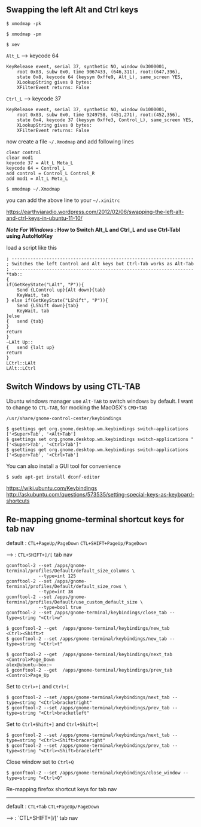 Swapping the left Alt and Ctrl keys
-----------------------------------

```
$ xmodmap -pk
```

```
$ xmodmap -pm
```

```
$ xev
```

`Alt_L`  --> keycode 64

```
KeyRelease event, serial 37, synthetic NO, window 0x3000001,
    root 0x83, subw 0x0, time 9067433, (646,311), root:(647,396),
    state 0x8, keycode 64 (keysym 0xffe9, Alt_L), same_screen YES,
    XLookupString gives 0 bytes: 
    XFilterEvent returns: False
```
`Ctrl_L`  --> keycode 37
```
KeyRelease event, serial 37, synthetic NO, window 0x1000001,
    root 0x83, subw 0x0, time 9249758, (451,271), root:(452,356),
    state 0x4, keycode 37 (keysym 0xffe3, Control_L), same_screen YES,
    XLookupString gives 0 bytes: 
    XFilterEvent returns: False
```
now create a file `~/.Xmodmap` and add following lines

```
clear control
clear mod1
keycode 37 = Alt_L Meta_L
keycode 64 = Control_L
add control = Control_L Control_R
add mod1 = Alt_L Meta_L
```

```
$ xmodmap ~/.Xmodmap
```

you can add the above line to your `~/.xinitrc`

https://earthviaradio.wordpress.com/2012/02/06/swapping-the-left-alt-and-ctrl-keys-in-ubuntu-11-10/


***Note For Windows* : How to Switch Alt_L and Ctrl_L and use Ctrl-Tabl using AutoHotKey**

load a script like this

```
; --------------------------------------------------------------------
; Switches the left Control and Alt keys but Ctrl-Tab works as Alt-Tab
; --------------------------------------------------------------------
*tab::
{
if(GetKeyState("LAlt", "P")){
    Send {LControl up}{Alt down}{tab}
    KeyWait, tab
} else if(GetKeyState("LShift", "P")){
    Send {LShift down}{tab}
    KeyWait, tab
}else
{   send {tab}
}
return
}
~LAlt Up::
{   send {lalt up}
return
}
LCtrl::LAlt
LAlt::LCtrl
```

Switch Windows by using CTL-TAB
-------------------------------
Ubuntu windows manager use `Alt-TAB` to switch windows by default.
I want to change to `CTL-TAB`, for mocking the MacOSX's `CMD+TAB`

```
/usr/share/gnome-control-center/keybindings
```
```
$ gsettings get org.gnome.desktop.wm.keybindings switch-applications
['<Super>Tab', '<Alt>Tab']
$ gsettings set org.gnome.desktop.wm.keybindings switch-applications "['<Super>Tab', '<Ctrl>Tab']" 
$ gsettings get org.gnome.desktop.wm.keybindings switch-applications
['<Super>Tab', '<Ctrl>Tab']
```
You can also install a GUI tool for convenience 

```
$ sudo apt-get install dconf-editor
```
https://wiki.ubuntu.com/Keybindings
http://askubuntu.com/questions/573535/setting-special-keys-as-keyboard-shortcuts


Re-mapping gnome-terminal shortcut keys for tab nav
---------------------------------------------------

default : `CTL+PageUp/PageDown` `CTL+SHIFT+PageUp/PageDown`

-->     : `CTL+SHIFT+]/[`  tab nav

```
gconftool-2 --set /apps/gnome-terminal/profiles/Default/default_size_columns \
            --type=int 125
gconftool-2 --set /apps/gnome-terminal/profiles/Default/default_size_rows \
            --type=int 38
gconftool-2 --set /apps/gnome-terminal/profiles/Default/use_custom_default_size \
            --type=bool true
gconftool-2 --set /apps/gnome-terminal/keybindings/close_tab --type=string "<Ctrl>w"
```

```
$ gconftool-2 --get  /apps/gnome-terminal/keybindings/new_tab
<Ctrl><Shift>t
$ gconftool-2 --set /apps/gnome-terminal/keybindings/new_tab --type=string "<Ctrl>t"
```

```
$ gconftool-2 --get  /apps/gnome-terminal/keybindings/next_tab
<Control>Page_Down
alex@ubuntu-box:~
$ gconftool-2 --get  /apps/gnome-terminal/keybindings/prev_tab
<Control>Page_Up
```
Set to `Ctrl>+[` and `Ctrl+[` 

```
$ gconftool-2 --set /apps/gnome-terminal/keybindings/next_tab --type=string "<Ctrl>bracketright"
$ gconftool-2 --set /apps/gnome-terminal/keybindings/prev_tab --type=string "<Ctrl>bracketleft"
```

Set to `Ctrl+Shift+]` and `Ctrl+Shift+[`

```
$ gconftool-2 --set /apps/gnome-terminal/keybindings/next_tab --type=string "<Ctrl><Shift>braceright"
$ gconftool-2 --set /apps/gnome-terminal/keybindings/prev_tab --type=string "<Ctrl><Shift>braceleft"
```

Close window set to `Ctrl+Q`

```
$ gconftool-2 --set /apps/gnome-terminal/keybindings/close_window --type=string "<Ctrl>Q"
```


Re-mapping firefox shortcut keys for tab nav

--------------------------------------------
default : `CTL+Tab` `CTL+PageUp/PageDown`

-->     : `CTL+SHIFT+]/[' tab nav
